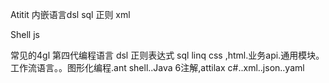 Atitit 内嵌语言dsl sql 正则 xml 

Shell   js

常见的4gl 第四代编程语言 dsl
正则表达式
sql linq css ,html.业务api.通用模块。工作流语言。。图形化编程.ant
shell..Java 6注解,attilax c#..xml..json..yaml

